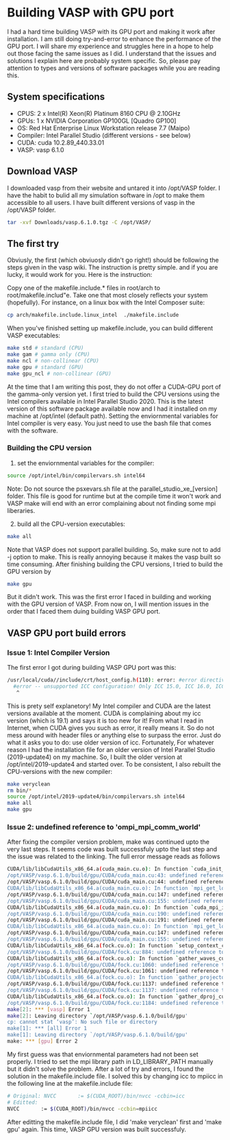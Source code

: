 # Building VASP with GPU port

I had a hard time building VASP with its GPU port and making it work after installation. I am still doing try-and-error to enhance the performance of the GPU port. I will share my experience and struggles here in a hope to help out those facing the same issues as I did. I understand that the issues and solutions I explain here are probably system specific. So, please pay attention to types and versions of software packages while you are reading this.

## System specifications
- CPUS: 2 x Intel(R) Xeon(R) Platinum 8160 CPU @ 2.10GHz
- GPUs: 1 x NVIDIA Corporation GP100GL [Quadro GP100]
- OS: Red Hat Enterprise Linux Workstation release 7.7 (Maipo)
- Compiler: Intel Parallel Studio (different versions - see below)
- CUDA: cuda 10.2.89_440.33.01
- VASP: vasp 6.1.0


## Download VASP
I downloaded vasp from their website and untared it into /opt/VASP folder. I have the habit to bulid all my simulation software in /opt to make them accessible to all users. I have built different versions of vasp in the /opt/VASP folder. 

``` bash
tar -xvf Downloads/vasp.6.1.0.tgz -C /opt/VASP/  
```

## The first try
Obviusly, the first (which obviuosly didn't go right!) should be following the steps given in the vasp wiki. The instruction is pretty simple. and if you are lucky, it would work for you. Here is the instruction:

Copy one of the makefile.include.* files in root/arch to root/makefile.includ"e. Take one that most closely reflects your system (hopefully). For instance, on a linux box with the Intel Composer suite:

``` bash
cp arch/makefile.include.linux_intel  ./makefile.include
```

When you've finished setting up makefile.include, you can build different VASP executables:

``` bash
make std # standard (CPU) 
make gam # gamma only (CPU)
make ncl # non-collinear (CPU)
make gpu # standard (GPU)
make gpu_ncl # non-collinear (GPU)
```

At the time that I am writing this post, they do not offer a CUDA-GPU port of the gamma-only version yet. I first tried to build the CPU versions using the Intel compilers available in Intel Parallel Studio 2020. This is the latest version of this software package available now and I had it installed on my machine at /opt/intel (default path). Setting the enviornmental variables for Intel compiler is very easy. You just need to use the bash file that comes with the software.

### Building the CPU version
1. set the enviornmental variables for the compiler:

``` bash
source /opt/intel/bin/compilervars.sh intel64
```

Note: Do not source the psxevars.sh file at the parallel_studio_xe_[version] folder. This file is good for runtime but at the compile time it won't work and VASP make will end with an error complaining about not finding some mpi liberaries. 

2. build all the CPU-version executables:

``` bash
make all
```

Note that VASP does not support parallel building. So, make sure not to add -j option to make. This is really annoying because it makes the vasp built so time consuming. After finishing building the CPU versions, I tried to build the GPU version by

``` bash
make gpu
```

But it didn't work. This was the first error I faced in building and working with the GPU version of VASP. From now on, I will mention issues in the order that I faced them duing building VASP GPU port.

## VASP GPU port build errors 

### Issue 1: Intel Compiler Version
The first error I got during building VASP GPU port was this:

``` bash
/usr/local/cuda//include/crt/host_config.h(110): error: #error directive: -- unsupported ICC configuration! Only ICC 15.0, ICC 16.0, ICC 17.0, ICC 18.0 and ICC 19.0 on Linux x86_64 are supported!
  #error -- unsupported ICC configuration! Only ICC 15.0, ICC 16.0, ICC 17.0, ICC 18.0 and ICC 19.0 on Linux x86_64 are supported!
   ^
```

This is prety self explanetory! My Intel compiler and CUDA are the latest versions available at the moment. CUDA is complaining about my icc version (which is 19.1) and says it is too new for it! From what I read in Internet, when CUDA gives you such as error, it really means it. So do not mess around with header files or anything else to surpass the error. Just do what it asks you to do: use older version of icc. Fortunately, For whatever reason I had the installation file for an older version of Intel Parallel Studio (2019-update4) on my machine. So, I built the older version at /opt/intel/2019-update4 and started over. To be consistent, I also rebuilt the CPU-versions with the new compiler:

``` bash
make veryclean
rm bin/*
source /opt/intel/2019-update4/bin/compilervars.sh intel64
make all
make gpu
```

### Issue 2:  undefined reference to 'ompi_mpi_comm_world'
After fixing the compiler version problem, make was continued upto the very last steps. It seems code was built successfuly upto the last step and the issue was related to the linking. The full error message reads as follows

``` bash
CUDA/lib/libCudaUtils_x86_64.a(cuda_main.cu.o): In function `cuda_init_C':
/opt/VASP/vasp.6.1.0/build/gpu/CUDA/cuda_main.cu:43: undefined reference to `ompi_mpi_comm_world'
/opt/VASP/vasp.6.1.0/build/gpu/CUDA/cuda_main.cu:44: undefined reference to `ompi_mpi_comm_world'
CUDA/lib/libCudaUtils_x86_64.a(cuda_main.cu.o): In function `mpi_get_local_rank(int*, int*)':
/opt/VASP/vasp.6.1.0/build/gpu/CUDA/cuda_main.cu:147: undefined reference to `ompi_mpi_comm_world'
/opt/VASP/vasp.6.1.0/build/gpu/CUDA/cuda_main.cu:155: undefined reference to `ompi_mpi_char'
CUDA/lib/libCudaUtils_x86_64.a(cuda_main.cu.o): In function `cuda_mpi_init_C':
/opt/VASP/vasp.6.1.0/build/gpu/CUDA/cuda_main.cu:190: undefined reference to `ompi_mpi_comm_world'
/opt/VASP/vasp.6.1.0/build/gpu/CUDA/cuda_main.cu:191: undefined reference to `ompi_mpi_comm_world'
CUDA/lib/libCudaUtils_x86_64.a(cuda_main.cu.o): In function `mpi_get_local_rank(int*, int*)':
/opt/VASP/vasp.6.1.0/build/gpu/CUDA/cuda_main.cu:147: undefined reference to `ompi_mpi_comm_world'
/opt/VASP/vasp.6.1.0/build/gpu/CUDA/cuda_main.cu:155: undefined reference to `ompi_mpi_char'
CUDA/lib/libCudaUtils_x86_64.a(fock.cu.o): In function `setup_context_cu_C':
/opt/VASP/vasp.6.1.0/build/gpu/CUDA/fock.cu:884: undefined reference to `MPI_Comm_f2c'
CUDA/lib/libCudaUtils_x86_64.a(fock.cu.o): In function `gather_waves_cu_C':
/opt/VASP/vasp.6.1.0/build/gpu/CUDA/fock.cu:1060: undefined reference to `ompi_mpi_double'
/opt/VASP/vasp.6.1.0/build/gpu/CUDA/fock.cu:1061: undefined reference to `ompi_mpi_double'
CUDA/lib/libCudaUtils_x86_64.a(fock.cu.o): In function `gather_projectors_cu_C':
/opt/VASP/vasp.6.1.0/build/gpu/CUDA/fock.cu:1137: undefined reference to `ompi_mpi_double'
/opt/VASP/vasp.6.1.0/build/gpu/CUDA/fock.cu:1137: undefined reference to `ompi_mpi_op_sum'
CUDA/lib/libCudaUtils_x86_64.a(fock.cu.o): In function `gather_dproj_cu_C':
/opt/VASP/vasp.6.1.0/build/gpu/CUDA/fock.cu:1184: undefined reference to `ompi_mpi_double'
make[2]: *** [vasp] Error 1
make[2]: Leaving directory `/opt/VASP/vasp.6.1.0/build/gpu'
cp: cannot stat ‘vasp’: No such file or directory
make[1]: *** [all] Error 1
make[1]: Leaving directory `/opt/VASP/vasp.6.1.0/build/gpu'
make: *** [gpu] Error 2
```
My first guess was that enviornmental parameters had not been set properly. I tried to set the mpi library path in LD_LIBRARY_PATH manually but it didn't solve the problem. After a lot of try and errors, I found the solution in the makefile.include file. I solved this by changing icc to mpiicc in the following line at the makefile.include file:

``` bash
# Original: NVCC       := $(CUDA_ROOT)/bin/nvcc -ccbin=icc
# Editted:
NVCC       := $(CUDA_ROOT)/bin/nvcc -ccbin=mpiicc
```

After editting the makefile.include file, I did 'make veryclean' first and 'make gpu' again. This time, VASP GPU version was built successfuly. 





